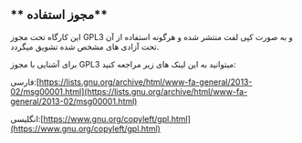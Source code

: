 ##   **                                      مجوز استفاده**

این کارگاه تحت مجوز GPL3 و به صورت کپی لفت منتشر شده و هرگونه استفاده از آن تحت آزادی های مشخص شده تشویق میگردد.

برای آشنایی با مجوز GPL3 میتوانید به این لینک های زیر مراجعه کنید:

فارسی:[https://lists.gnu.org/archive/html/www-fa-general/2013-02/msg00001.html](https://lists.gnu.org/archive/html/www-fa-general/2013-02/msg00001.html)

انگلیسی:[https://www.gnu.org/copyleft/gpl.html](https://www.gnu.org/copyleft/gpl.html)

